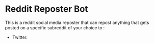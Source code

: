 # Reddit Reposter Bot

This is a reddit social media reposter that can repost anything that gets posted on a specific subreddit of your choice to :

- Twitter.
